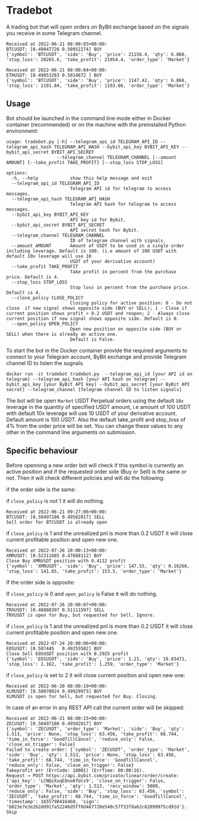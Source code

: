 # Tradebot 
A trading bot that will open orders on ByBit exchange based on the signals you receive in some Telegram channel.
```
Received at 2022-06-21 08:00:03+00:00:
BTCUSDT: [0.49047726 0.50952274] BUY
{'symbol': 'BTCUSDT', 'side': 'Buy', 'price': 21156.4, 'qty': 6.068, 'stop_loss': 20265.6, 'take_profit': 21954.4, 'order_type': 'Market'}

Received at 2022-06-21 08:00:04+00:00:
ETHUSDT: [0.49853283 0.5014672 ] BUY
{'symbol': 'BTCUSDT', 'side': 'Buy', 'price': 1147.42, 'qty': 6.068, 'stop_loss': 1101.84, 'take_profit': 1193.66, 'order_type': 'Market'}
```

## Usage
Bot should be launched in the command line mode either in Docker container (recommended) or on the machine with the preinstalled Python environment:
```
usage: tradebot.py [-h] --telegram_api_id TELEGRAM_API_ID --telegram_api_hash TELEGRAM_API_HASH --bybit_api_key BYBIT_API_KEY --bybit_api_secret BYBIT_API_SECRET
                   --telegram_channel TELEGRAM_CHANNEL [--amount AMOUNT] [--take_profit TAKE_PROFIT] [--stop_loss STOP_LOSS]

options:
  -h, --help            show this help message and exit
  --telegram_api_id TELEGRAM_API_ID
                        Telegram API id for telegram to access messages.
  --telegram_api_hash TELEGRAM_API_HASH
                        Telegram API hash for telegram to access messages.
  --bybit_api_key BYBIT_API_KEY
                        API key id for Bybit.
  --bybit_api_secret BYBIT_API_SECRET
                        API secret hash for Bybit.
  --telegram_channel TELEGRAM_CHANNEL
                        ID of telegram channel with signals.
  --amount AMOUNT       Amount of USDT to be used in a single order including leverage. Default is 100. (i.e amount of 100 USDT with default 10x leverage will use 10
                        USDT of your derivative account)
  --take_profit TAKE_PROFIT
                        Take profit in percent from the purchase price. Default is 4.
  --stop_loss STOP_LOSS
                        Stop loss in percent from the purchase price. Default is 4.
  --close_policy CLOSE_POLICY
                        Closing policy for active position: 0 - Do not close  if new signal shows opposite side (BUY or SELL); 1 - Close if current position shows profit > 0.2 USDT and reopen; 2 - Always close current position if new signal shows opposite side. Default is 0.
  --open_policy OPEN_POLICY
                        Open new position on opposite side (BUY or SELL) when there is already an active one.
                        Default is False.
```

To start the bot in the Docker container provide the required arguments to connect to your Telegram account, ByBit exchange and provide Telegram channel ID to listen the sugnals.
```
docker run -it tradebot tradebot.py  --telegram_api_id [your API id on telegram] --telegram_api_hash [your API hash on telegram] --bybit_api_key [your ByBit API key] --bybit_api_secret [your ByBit API secret] --telegram_channel [Telegram channel ID to listen signals]
```

The bot will be open `Market` USDT Perpetual orders using the default `10x` leverage in the quantity of specified USDT amount, i.e amount of 100 USDT with default 10x leverage will use 10 USDT of your derivative account. Default amount is 100 USDT. Also the default take_profit and stop_loss of 4% from the order price will be set. You can change these values to any other in the command line arguments on submission.

## Specific behaviour
Before openning a new order bot will check if this symbol is currently an active position and if the requested order side (Buy or Sell) is the same or not. Then it will check different policies and will do the following:

if the order side is the same:


if `close_policy` is not 1 it will do nothing.
```
Received at 2022-06-21 09:27:06+00:00:
BTCUSDT: [0.50497186 0.49502817] SELL
Sell order for BTCUSDT is already open
```

if `close_policy` is 1 and the unrealized pnl is more than 0.2 USDT it will close current profitable position and open new one.
```
Received at 2022-07-26 20:00:13+00:00:
XMRUSDT: [0.52311885 0.47688112] BUY
Close Buy XMRUSDT position with 0.4112 profit
{'symbol': 'XMRUSDT', 'side': 'Buy', 'price': 147.55, 'qty': 0.16266, 'stop_loss': 141.65, 'take_profit': 153.5, 'order_type': 'Market'}
```

If the order side is opposite:


If `close_policy` is 0 and `open_policy` is False it will do nothing.
```
Received at 2022-07-26 20:00:07+00:00:
TRXUSDT: [0.48888397 0.51111597] SELL
TRXUSDT is open for Buy, but requested for Sell. Ignore.
```

if `close_policy` is 1 and the unrealized pnl is more than 0.2 USDT it will close current profitable position and open new one.
```
Received at 2022-07-24 20:00:06+00:00:
EOSUSDT: [0.507445   0.49255502] BUY
Close Sell EOSUSDT position with 0.2925 profit
{'symbol': 'EOSUSDT', 'side': 'Buy', 'price': 1.21, 'qty': 19.83471, 'stop_loss': 1.162, 'take_profit': 1.259, 'order_type': 'Market'}
```

if `close_policy` is set to 2 it will close current position and open new one:
```
Received at 2022-06-20 08:00:19+00:00:
XLMUSDT: [0.50070024 0.49929973] BUY
XLMUSDT is open for Sell, but requested for Buy. Closing.
```

In case of an error in any REST API call the current order will be skipped:
```
Received at 2022-06-21 08:00:15+00:00:
ZECUSDT: [0.50497186 0.49502817] BUY
{'symbol': 'ZECUSDT', 'order_type': 'Market', 'side': 'Buy', 'qty': 1.513, 'price': None, 'stop_loss': 63.456, 'take_profit': 68.744, 'time_in_force': 'GoodTillCancel', 'reduce_only': False, 'close_on_trigger': False}
Failed to create order: {'symbol': 'ZECUSDT', 'order_type': 'Market', 'side': 'Buy', 'qty': 1.513, 'price': None, 'stop_loss': 63.456, 'take_profit': 68.744, 'time_in_force': 'GoodTillCancel', 'reduce_only': False, 'close_on_trigger': False}
Takeprofit err (ErrCode: 10001) (ErrTime: 08:00:16).
Request → POST https://api.bybit.com/private/linear/order/create: {'api_key': 'LCNQiXuqE8no6fUcz9', 'close_on_trigger': False, 'order_type': 'Market', 'qty': 1.513, 'recv_window': 5000, 'reduce_only': False, 'side': 'Buy', 'stop_loss': 63.456, 'symbol': 'ZECUSDT', 'take_profit': 68.744, 'time_in_force': 'GoodTillCancel', 'timestamp': 1655798416460, 'sign': 'b023e7e3e262dd91fa52246d5ff0d467728e540c57f33f8a62c62099975cd91d'}.
Skip
```
